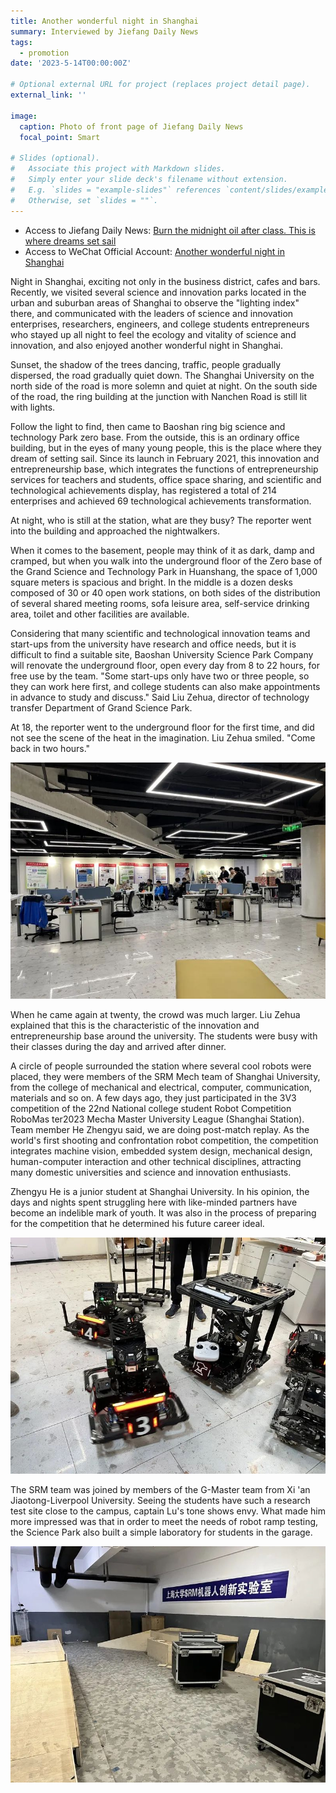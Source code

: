 ```yaml
---
title: Another wonderful night in Shanghai
summary: Interviewed by Jiefang Daily News
tags:
  - promotion
date: '2023-5-14T00:00:00Z'

# Optional external URL for project (replaces project detail page).
external_link: ''

image:
  caption: Photo of front page of Jiefang Daily News 
  focal_point: Smart

# Slides (optional).
#   Associate this project with Markdown slides.
#   Simply enter your slide deck's filename without extension.
#   E.g. `slides = "example-slides"` references `content/slides/example-slides.md`.
#   Otherwise, set `slides = ""`.
---
```

* Access to Jiefang Daily News: [Burn the midnight oil after class. This is where dreams set sail](https://www.jfdaily.com/staticsg/res/html/journal/detail.html?date=2023-05-14&id=352757&page=01)
* Access to WeChat Official Account: [Another wonderful night in Shanghai](https://mp.weixin.qq.com/s?__biz=MjM5ODI2NDMwMw==&mid=2653097965&idx=1&sn=186d610e82d7c63c0b424020f251e146&scene=21#wechat_redirect)

Night in Shanghai, exciting not only in the business district, cafes and bars. Recently, we visited several science and innovation parks located in the urban and suburban areas of Shanghai to observe the "lighting index" there, and communicated with the leaders of science and innovation enterprises, researchers, engineers, and college students entrepreneurs who stayed up all night to feel the ecology and vitality of science and innovation, and also enjoyed another wonderful night in Shanghai.

Sunset, the shadow of the trees dancing, traffic, people gradually dispersed, the road gradually quiet down. The Shanghai University on the north side of the road is more solemn and quiet at night. On the south side of the road, the ring building at the junction with Nanchen Road is still lit with lights.

Follow the light to find, then came to Baoshan ring big science and technology Park zero base. From the outside, this is an ordinary office building, but in the eyes of many young people, this is the place where they dream of setting sail. Since its launch in February 2021, this innovation and entrepreneurship base, which integrates the functions of entrepreneurship services for teachers and students, office space sharing, and scientific and technological achievements display, has registered a total of 214 enterprises and achieved 69 technological achievements transformation.

At night, who is still at the station, what are they busy? The reporter went into the building and approached the nightwalkers.

When it comes to the basement, people may think of it as dark, damp and cramped, but when you walk into the underground floor of the Zero base of the Grand Science and Technology Park in Huanshang, the space of 1,000 square meters is spacious and bright. In the middle is a dozen desks composed of 30 or 40 open work stations, on both sides of the distribution of several shared meeting rooms, sofa leisure area, self-service drinking area, toilet and other facilities are available.

Considering that many scientific and technological innovation teams and start-ups from the university have research and office needs, but it is difficult to find a suitable site, Baoshan University Science Park Company will renovate the underground floor, open every day from 8 to 22 hours, for free use by the team. "Some start-ups only have two or three people, so they can work here first, and college students can also make appointments in advance to study and discuss." Said Liu Zehua, director of technology transfer Department of Grand Science Park.

At 18, the reporter went to the underground floor for the first time, and did not see the scene of the heat in the imagination. Liu Zehua smiled. "Come back in two hours."

![](./1.jpg "On the lower level, there are more people at night than in the evening.")

When he came again at twenty, the crowd was much larger. Liu Zehua explained that this is the characteristic of the innovation and entrepreneurship base around the university. The students were busy with their classes during the day and arrived after dinner.

A circle of people surrounded the station where several cool robots were placed, they were members of the SRM Mech team of Shanghai University, from the college of mechanical and electrical, computer, communication, materials and so on. A few days ago, they just participated in the 3V3 competition of the 22nd National college student Robot Competition RoboMas ter2023 Mecha Master University League (Shanghai Station). Team member He Zhengyu said, we are doing post-match replay. As the world's first shooting and confrontation robot competition, the competition integrates machine vision, embedded system design, mechanical design, human-computer interaction and other technical disciplines, attracting many domestic universities and science and innovation enthusiasts.

Zhengyu He is a junior student at Shanghai University. In his opinion, the days and nights spent struggling here with like-minded partners have become an indelible mark of youth. It was also in the process of preparing for the competition that he determined his future career ideal.

![](./2.jpg "Robots competing in the 3V3 competition")

The SRM team was joined by members of the G-Master team from Xi 'an Jiaotong-Liverpool University. Seeing the students have such a research test site close to the campus, captain Lu's tone shows envy. What made him more impressed was that in order to meet the needs of robot ramp testing, the Science Park also built a simple laboratory for students in the garage.

![](./3.jpg "The testing field in the garage")


